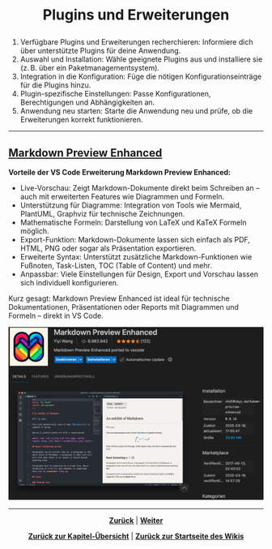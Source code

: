 # <p align="center">Plugins und Erweiterungen</p>

1. Verfügbare Plugins und Erweiterungen recherchieren: Informiere dich über unterstützte Plugins für deine Anwendung.
2. Auswahl und Installation: Wähle geeignete Plugins aus und installiere sie (z. B. über ein Paketmanagementsystem).
3. Integration in die Konfiguration: Füge die nötigen Konfigurationseinträge für die Plugins hinzu.
4. Plugin-spezifische Einstellungen: Passe Konfigurationen, Berechtigungen und Abhängigkeiten an.
5. Anwendung neu starten: Starte die Anwendung neu und prüfe, ob die Erweiterungen korrekt funktionieren.

---

## [Markdown Preview Enhanced](https://github.com/shd101wyy/vscode-markdown-preview-enhanced)

**Vorteile der VS Code Erweiterung Markdown Preview Enhanced:**

- Live-Vorschau: Zeigt Markdown-Dokumente direkt beim Schreiben an – auch mit erweiterten Features wie Diagrammen und Formeln.
- Unterstützung für Diagramme: Integration von Tools wie Mermaid, PlantUML, Graphviz für technische Zeichnungen.
- Mathematische Formeln: Darstellung von LaTeX und KaTeX Formeln möglich.
- Export-Funktion: Markdown-Dokumente lassen sich einfach als PDF, HTML, PNG oder sogar als Präsentation exportieren.
- Erweiterte Syntax: Unterstützt zusätzliche Markdown-Funktionen wie Fußnoten, Task-Listen, TOC (Table of Content) und mehr.
- Anpassbar: Viele Einstellungen für Design, Export und Vorschau lassen sich individuell konfigurieren.

Kurz gesagt: Markdown Preview Enhanced ist ideal für technische Dokumentationen, Präsentationen oder Reports mit Diagrammen und Formeln – direkt in VS Code.

![Markdown Preview Enhanced](/images/markdown_preview_enhanced.png)

---

<p align="center">
<a href="/docs/04-tools/02-vscode/01-installation/README.md"><strong>Zurück</strong></a> | 
<a href="/docs/04-tools/02-vscode/03-workspaces/README.md"><strong>Weiter</strong></a>
</p>

<p align="center">
<a href="/docs/04-tools/02-vscode/README.md/#dieses-thema-beinhaltet-folgende-kapitel"><strong>Zurück zur Kapitel-Übersicht</strong></a> | <a href="/docs/00-willkommen/README.md"><strong>Zurück zur Startseite des Wikis</strong></a>
</p>